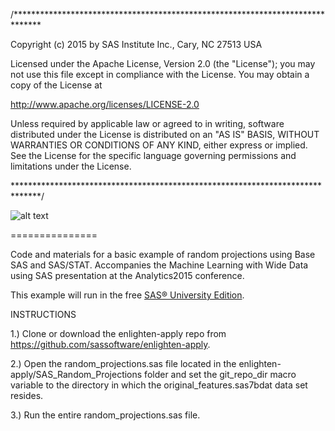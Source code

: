 /******************************************************************************

Copyright (c) 2015 by SAS Institute Inc., Cary, NC 27513 USA

Licensed under the Apache License, Version 2.0 (the "License");
you may not use this file except in compliance with the License.
You may obtain a copy of the License at

   http://www.apache.org/licenses/LICENSE-2.0

Unless required by applicable law or agreed to in writing, software
distributed under the License is distributed on an "AS IS" BASIS,
WITHOUT WARRANTIES OR CONDITIONS OF ANY KIND, either express or implied.
See the License for the specific language governing permissions and
limitations under the License.

******************************************************************************/

![alt text](random_projections.png "Simple representation of random projections")

===============

Code and materials for a basic example of random projections using Base SAS and
SAS/STAT. Accompanies the Machine Learning with Wide Data using SAS
presentation at the Analytics2015 conference.


This example will run in the free [SAS&reg; University Edition](http://www.sas.com/en_us/software/university-edition.html).

INSTRUCTIONS

1.) Clone or download the enlighten-apply repo from
https://github.com/sassoftware/enlighten-apply. 

2.) Open the random_projections.sas file located in the 
enlighten-apply/SAS_Random_Projections folder and set the git_repo_dir macro
variable to the directory in which the original_features.sas7bdat data set
resides.

3.) Run the entire random_projections.sas file.
